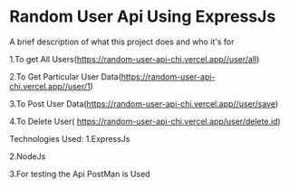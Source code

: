 # Random User Api Using ExpressJs

A brief description of what this project does and who it's for

1.To get All Users(https://random-user-api-chi.vercel.app//user/all) 

2.To Get Particular User Data(https://random-user-api-chi.vercel.app//user/1)

3.To Post User Data(https://random-user-api-chi.vercel.app//user/save)

4.To Delete User( https://random-user-api-chi.vercel.app/user/delete.id)

Technologies Used:
1.ExpressJs

2.NodeJs

3.For testing the Api PostMan is Used
